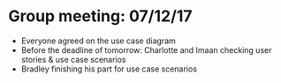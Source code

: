 # Group meeting: 07/12/17

- Everyone agreed on the use case diagram
- Before the deadline of tomorrow: Charlotte and Imaan checking user stories & use case scenarios 
- Bradley finishing his part for use case scenarios
